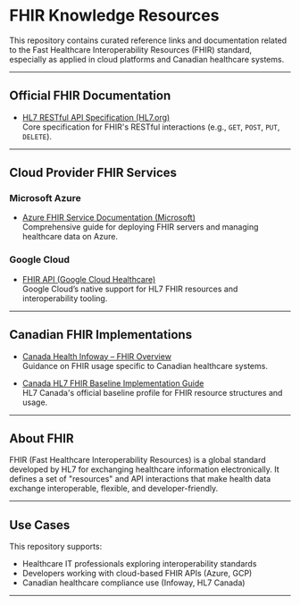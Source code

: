 # FHIR Knowledge Resources

This repository contains curated reference links and documentation related to the Fast Healthcare Interoperability Resources (FHIR) standard, especially as applied in cloud platforms and Canadian healthcare systems.

---

## Official FHIR Documentation

- [HL7 RESTful API Specification (HL7.org)](https://www.hl7.org/fhir/http.html)  
  Core specification for FHIR's RESTful interactions (e.g., `GET`, `POST`, `PUT`, `DELETE`).

---

## Cloud Provider FHIR Services

### Microsoft Azure
- [Azure FHIR Service Documentation (Microsoft)](https://learn.microsoft.com/en-us/azure/healthcare-apis/fhir/)  
  Comprehensive guide for deploying FHIR servers and managing healthcare data on Azure.

### Google Cloud
- [FHIR API (Google Cloud Healthcare)](https://cloud.google.com/healthcare-api/docs/concepts/fhir)  
  Google Cloud’s native support for HL7 FHIR resources and interoperability tooling.

---

## Canadian FHIR Implementations

- [Canada Health Infoway – FHIR Overview](https://infocentral.infoway-inforoute.ca/en/standards/canadian/fhir)  
  Guidance on FHIR usage specific to Canadian healthcare systems.

- [Canada HL7 FHIR Baseline Implementation Guide](https://build.fhir.org/ig/HL7-Canada/ca-baseline/)  
  HL7 Canada's official baseline profile for FHIR resource structures and usage.

---

## About FHIR

FHIR (Fast Healthcare Interoperability Resources) is a global standard developed by HL7 for exchanging healthcare information electronically. It defines a set of "resources" and API interactions that make health data exchange interoperable, flexible, and developer-friendly.

---

## Use Cases

This repository supports:
- Healthcare IT professionals exploring interoperability standards
- Developers working with cloud-based FHIR APIs (Azure, GCP)
- Canadian healthcare compliance use (Infoway, HL7 Canada)

---
